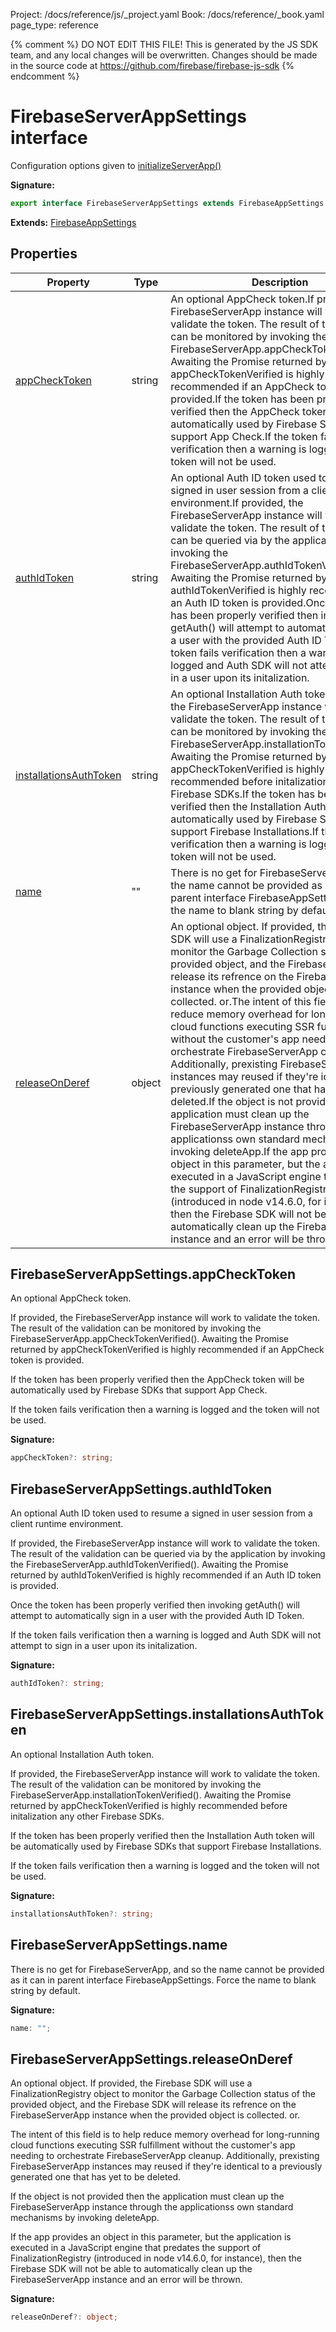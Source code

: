 Project: /docs/reference/js/_project.yaml
Book: /docs/reference/_book.yaml
page_type: reference

{% comment %}
DO NOT EDIT THIS FILE!
This is generated by the JS SDK team, and any local changes will be
overwritten. Changes should be made in the source code at
https://github.com/firebase/firebase-js-sdk
{% endcomment %}

# FirebaseServerAppSettings interface
Configuration options given to [initializeServerApp()](./app.md#initializeserverapp)

<b>Signature:</b>

```typescript
export interface FirebaseServerAppSettings extends FirebaseAppSettings 
```
<b>Extends:</b> [FirebaseAppSettings](./app.firebaseappsettings.md#firebaseappsettings_interface)

## Properties

|  Property | Type | Description |
|  --- | --- | --- |
|  [appCheckToken](./app.firebaseserverappsettings.md#firebaseserverappsettingsappchecktoken) | string | An optional AppCheck token.<!-- -->If provided, the FirebaseServerApp instance will work to validate the token. The result of the validation can be monitored by invoking the FirebaseServerApp.appCheckTokenVerified(). Awaiting the Promise returned by appCheckTokenVerified is highly recommended if an AppCheck token is provided.<!-- -->If the token has been properly verified then the AppCheck token will be automatically used by Firebase SDKs that support App Check.<!-- -->If the token fails verification then a warning is logged and the token will not be used. |
|  [authIdToken](./app.firebaseserverappsettings.md#firebaseserverappsettingsauthidtoken) | string | An optional Auth ID token used to resume a signed in user session from a client runtime environment.<!-- -->If provided, the FirebaseServerApp instance will work to validate the token. The result of the validation can be queried via by the application by invoking the FirebaseServerApp.authIdTokenVerified(). Awaiting the Promise returned by authIdTokenVerified is highly recommended if an Auth ID token is provided.<!-- -->Once the token has been properly verified then invoking getAuth() will attempt to automatically sign in a user with the provided Auth ID Token.<!-- -->If the token fails verification then a warning is logged and Auth SDK will not attempt to sign in a user upon its initalization. |
|  [installationsAuthToken](./app.firebaseserverappsettings.md#firebaseserverappsettingsinstallationsauthtoken) | string | An optional Installation Auth token.<!-- -->If provided, the FirebaseServerApp instance will work to validate the token. The result of the validation can be monitored by invoking the FirebaseServerApp.installationTokenVerified(). Awaiting the Promise returned by appCheckTokenVerified is highly recommended before initalization any other Firebase SDKs.<!-- -->If the token has been properly verified then the Installation Auth token will be automatically used by Firebase SDKs that support Firebase Installations.<!-- -->If the token fails verification then a warning is logged and the token will not be used. |
|  [name](./app.firebaseserverappsettings.md#firebaseserverappsettingsname) | "" | There is no get for FirebaseServerApp, and so the name cannot be provided as it can in parent interface FirebaseAppSettings. Force the name to blank string by default. |
|  [releaseOnDeref](./app.firebaseserverappsettings.md#firebaseserverappsettingsreleaseonderef) | object | An optional object. If provided, the Firebase SDK will use a FinalizationRegistry object to monitor the Garbage Collection status of the provided object, and the Firebase SDK will release its refrence on the FirebaseServerApp instance when the provided object is collected. or.<!-- -->The intent of this field is to help reduce memory overhead for long-running cloud functions executing SSR fulfillment without the customer's app needing to orchestrate FirebaseServerApp cleanup. Additionally, prexisting FirebaseServerApp instances may reused if they're identical to a previously generated one that has yet to be deleted.<!-- -->If the object is not provided then the application must clean up the FirebaseServerApp instance through the applicationss own standard mechanisms by invoking deleteApp.<!-- -->If the app provides an object in this parameter, but the application is executed in a JavaScript engine that predates the support of FinalizationRegistry (introduced in node v14.6.0, for instance), then the Firebase SDK will not be able to automatically clean up the FirebaseServerApp instance and an error will be thrown. |

## FirebaseServerAppSettings.appCheckToken

An optional AppCheck token.

If provided, the FirebaseServerApp instance will work to validate the token. The result of the validation can be monitored by invoking the FirebaseServerApp.appCheckTokenVerified(). Awaiting the Promise returned by appCheckTokenVerified is highly recommended if an AppCheck token is provided.

If the token has been properly verified then the AppCheck token will be automatically used by Firebase SDKs that support App Check.

If the token fails verification then a warning is logged and the token will not be used.

<b>Signature:</b>

```typescript
appCheckToken?: string;
```

## FirebaseServerAppSettings.authIdToken

An optional Auth ID token used to resume a signed in user session from a client runtime environment.

If provided, the FirebaseServerApp instance will work to validate the token. The result of the validation can be queried via by the application by invoking the FirebaseServerApp.authIdTokenVerified(). Awaiting the Promise returned by authIdTokenVerified is highly recommended if an Auth ID token is provided.

Once the token has been properly verified then invoking getAuth() will attempt to automatically sign in a user with the provided Auth ID Token.

If the token fails verification then a warning is logged and Auth SDK will not attempt to sign in a user upon its initalization.

<b>Signature:</b>

```typescript
authIdToken?: string;
```

## FirebaseServerAppSettings.installationsAuthToken

An optional Installation Auth token.

If provided, the FirebaseServerApp instance will work to validate the token. The result of the validation can be monitored by invoking the FirebaseServerApp.installationTokenVerified(). Awaiting the Promise returned by appCheckTokenVerified is highly recommended before initalization any other Firebase SDKs.

If the token has been properly verified then the Installation Auth token will be automatically used by Firebase SDKs that support Firebase Installations.

If the token fails verification then a warning is logged and the token will not be used.

<b>Signature:</b>

```typescript
installationsAuthToken?: string;
```

## FirebaseServerAppSettings.name

There is no get for FirebaseServerApp, and so the name cannot be provided as it can in parent interface FirebaseAppSettings. Force the name to blank string by default.

<b>Signature:</b>

```typescript
name: "";
```

## FirebaseServerAppSettings.releaseOnDeref

An optional object. If provided, the Firebase SDK will use a FinalizationRegistry object to monitor the Garbage Collection status of the provided object, and the Firebase SDK will release its refrence on the FirebaseServerApp instance when the provided object is collected. or.

The intent of this field is to help reduce memory overhead for long-running cloud functions executing SSR fulfillment without the customer's app needing to orchestrate FirebaseServerApp cleanup. Additionally, prexisting FirebaseServerApp instances may reused if they're identical to a previously generated one that has yet to be deleted.

If the object is not provided then the application must clean up the FirebaseServerApp instance through the applicationss own standard mechanisms by invoking deleteApp.

If the app provides an object in this parameter, but the application is executed in a JavaScript engine that predates the support of FinalizationRegistry (introduced in node v14.6.0, for instance), then the Firebase SDK will not be able to automatically clean up the FirebaseServerApp instance and an error will be thrown.

<b>Signature:</b>

```typescript
releaseOnDeref?: object;
```
